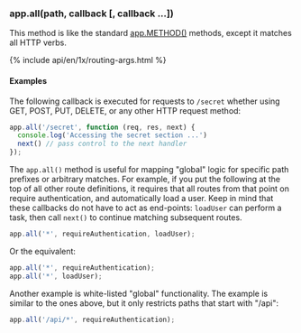 <h3 id='app.all'>app.all(path, callback [, callback ...])</h3>

This method is like the standard [app.METHOD()](#app.METHOD) methods,
except it matches all HTTP verbs.

{% include api/en/1x/routing-args.html %}

#### Examples

The following callback is executed for requests to `/secret` whether using
GET, POST, PUT, DELETE, or any other HTTP request method:

```js
app.all('/secret', function (req, res, next) {
  console.log('Accessing the secret section ...')
  next() // pass control to the next handler
});
```

The `app.all()` method is useful for mapping "global" logic for specific path prefixes or arbitrary matches.  For example, if you put the following at the top of all other
route definitions, it requires that all routes from that point on
require authentication, and automatically load a user. Keep in mind
that these callbacks do not have to act as end-points: `loadUser`
can perform a task, then call `next()` to continue matching subsequent
routes.

```js
app.all('*', requireAuthentication, loadUser);
```

Or the equivalent:

```js
app.all('*', requireAuthentication);
app.all('*', loadUser);
```

Another example is white-listed "global" functionality.
The example is similar to the ones above, but it only restricts paths that start with
"/api":

```js
app.all('/api/*', requireAuthentication);
```
